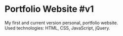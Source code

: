 # 
<h1> Portfolio Website #v1</h1>
My first and current version personal, portfolio website. <br />
Used technologies: HTML, CSS, JavaScript, jQuery.
